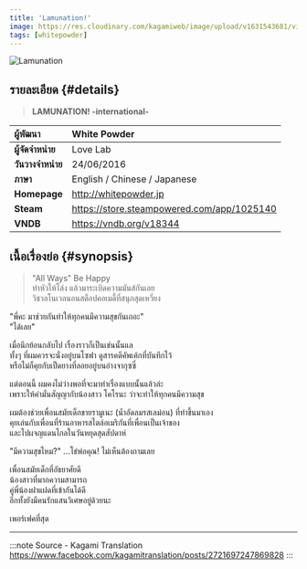 ```yaml
---
title: 'Lamunation!'
image: https://res.cloudinary.com/kagamiweb/image/upload/v1631543681/visualnovel/preview/lamunation.jpg
tags: [whitepowder]
---
```


![Lamunation](https://res.cloudinary.com/kagamiweb/image/upload/v1631543681/visualnovel/preview/lamunation.jpg)

## รายละเอียด {#details}

> **LAMUNATION! -international-**  

| ผู้พัฒนา | White Powder |
| :---- | :---- |
| **ผู้จัดจำหน่าย** | Love Lab |
| **วันวางจำหน่าย** | 24/06/2016 |
| **ภาษา** | English / Chinese / Japanese |
| **Homepage** | http://whitepowder.jp |
| **Steam** | https://store.steampowered.com/app/1025140 |
| **VNDB** | https://vndb.org/v18344 |

## เนื้อเรื่องย่อ {#synopsis}

> "All Ways" Be Happy  
> ‍‍‍‍‍‍ทำหัวให้โล่ง แล้วมาระเบิดความมันส์กันเลย  
> วิชวลโนเวลนอนสต็อปคอเมดี้ที่สนุกสุดเหวี่ยง

"พี่คะ มาช่วยกันทำให้ทุกคนมีความสุขกันเถอะ"  
"ได้เลย"

เมื่อนึกย้อนกลับไป เรื่องราวก็เป็นเช่นนั้นแล  
ทั้งๆ ที่ผมควรจะนั่งอยู่บนโซฟา ดูสารคดีคัพเค้กที่บันทึกไว้  
หรือไม่ก็คุยกับเป็ดยางที่ลอยอยู่บนอ่างจากุซซี่

แต่ตอนนี้ ผมคงไม่ว่างพอที่จะมาทำเรื่องแบบนั้นแล้วล่ะ  
เพราะให้คำมั่นสัญญากับน้องสาว โคโรนะ ว่าจะทำให้ทุกคนมีความสุข   

ผมต้องช่วยเพื่อนสมัยเด็กขายรามูเนะ (น้ำอัดลมรสเลม่อน) ที่ทำขึ้นมาเอง  
คุยเล่นกับเพื่อนที่ร้านอาหารสไตล์อเมริกันที่เพื่อนเป็นเจ้าของ  
และไปผจญแดนไกลในวันหยุดสุดสัปดาห์

"มีความสุขไหม?" 
...โธ่พ่อคุณ! ไม่เห็นต้องถามเลย

เพื่อนสมัยเด็กที่อัธยาศัยดี   
น้องสาวที่มากความสามารถ   
คู่พี่น้องฝาแฝดที่เข้ากันได้ดี  
อีกทั้งยังมีคนรักแสนวิเศษอยู่ด้วยนะ  

เพอร์เฟคที่สุด

---
:::note Source - Kagami Translation
https://www.facebook.com/kagamitranslation/posts/2721697247869828
:::